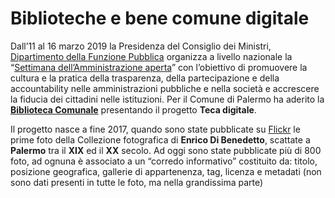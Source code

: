 # Biblioteche e bene comune digitale

Dall’11 al 16 marzo 2019 la Presidenza del Consiglio dei Ministri, [Dipartimento della Funzione Pubblica](http://www.funzionepubblica.gov.it/) organizza a livello nazionale la “[Settimana dell’Amministrazione aperta](http://open.gov.it/saa/)” con l’obiettivo di promuovere la cultura e la pratica della trasparenza, della partecipazione e della accountability nelle amministrazioni pubbliche e nella società e accrescere la fiducia dei cittadini nelle istituzioni.
Per il Comune di Palermo ha aderito la **[Biblioteca Comunale](https://docs.google.com/document/d/1FOwSyu_n5VtIaKQERatrWk6mz5RkLr9DqXR0G1FHRmA/edit?usp=sharing)** presentando il progetto **Teca digitale**.

Il progetto nasce a fine 2017, quando sono state pubblicate su [Flickr](https://www.flickr.com/photos/biblioteca-comunale-palermo/albums) le prime foto della Collezione fotografica di **Enrico Di Benedetto**, scattate a **Palermo** tra il **XIX** ed il **XX** secolo.
Ad oggi sono state pubblicate più di 800 foto, ad ognuna è associato a un “corredo informativo” costituito da: titolo, posizione geografica, gallerie di appartenenza, tag, licenza e metadati (non sono dati presenti in tutte le foto, ma nella grandissima parte)






